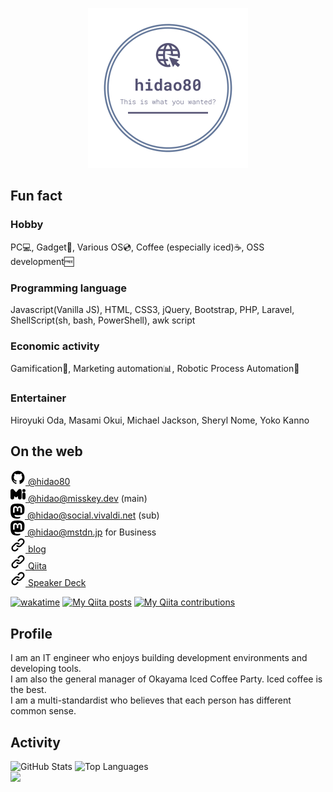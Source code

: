 <p align="center">
    <img src="img/logo.png" style="width:256px">
</p>

## Fun fact
### Hobby
PC💻, Gadget📱, Various OS💿, Coffee (especially iced)☕, OSS development🆓

### Programming language
Javascript(Vanilla JS), HTML, CSS3, jQuery, Bootstrap, PHP, Laravel, ShellScript(sh, bash, PowerShell), awk script 

### Economic activity
Gamification👾, Marketing automation📊, Robotic Process Automation🤖

### Entertainer
Hiroyuki Oda, Masami Okui, Michael Jackson, Sheryl Nome, Yoko Kanno

## On the web

[![](img/github.svg) @hidao80](https://github.com/hidao80/)  
[![](img/misskey.svg) @hidao<wbr>@misskey.dev](https://misskey.dev/@hidao) (main)  
<a rel="me" href="https://social.vivaldi.net/@hidao">![](img/mastodon.svg) @hidao<wbr>@social.vivaldi.net</a> (sub)  
[![](img/mastodon.svg) @hidao<wbr>@mstdn.jp](https://mstdn.jp/@hidao) for Business   
[![](img/link.svg) blog](https://hidao.hatenablog.com)  
[![](img/link.svg) Qiita](https://qiita.com/hidao)  
[![](img/link.svg) Speaker Deck](https://speakerdeck.com/hidao80)  

[![wakatime](https://wakatime.com/badge/user/5ceb0e0c-cd5a-4f41-96f9-54eaef1b8d9a.svg)](https://wakatime.com/@5ceb0e0c-cd5a-4f41-96f9-54eaef1b8d9a)
[![My Qiita posts](https://qiita-badge.apiapi.app/s/hidao/posts.svg)](http://qiita.com/hidao)
[![My Qiita contributions](https://qiita-badge.apiapi.app/s/hidao/contributions.svg)](http://qiita.com/hidao)

## Profile

I am an IT engineer who enjoys building development environments and developing tools.  
I am also the general manager of Okayama Iced Coffee Party. Iced coffee is the best.  
I am a multi-standardist who believes that each person has different common sense.


## Activity

![GitHub Stats](https://github-readme-stats.vercel.app/api?username=hidao80&count_private=true&show_icons=true&theme=buefy)
![Top Languages](https://github-readme-stats.vercel.app/api/top-langs/?username=hidao80&layout=compact&theme=buefy)  
<img src="https://wakatime.com/share/@hidao80/529b2e24-fe80-43e4-82ec-2f0aa47175be.png" width="640" />
